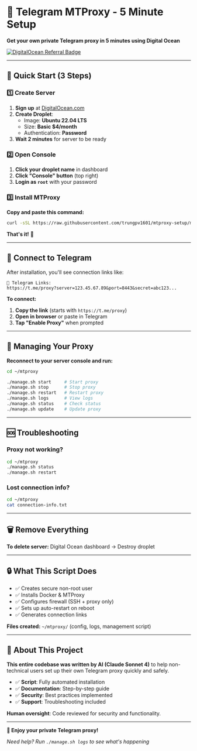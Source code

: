 # 🚀 Telegram MTProxy - 5 Minute Setup

**Get your own private Telegram proxy in 5 minutes using Digital Ocean**

[![DigitalOcean Referral Badge](https://web-platforms.sfo2.cdn.digitaloceanspaces.com/WWW/Badge%201.svg)](https://www.digitalocean.com/?refcode=e0496d81b971&utm_campaign=Referral_Invite&utm_medium=Referral_Program&utm_source=badge)

---

## 🎯 Quick Start (3 Steps)

### 1️⃣ Create Server
1. **Sign up** at [DigitalOcean.com](https://www.digitalocean.com/?refcode=e0496d81b971&utm_campaign=Referral_Invite&utm_medium=Referral_Program&utm_source=badge)
2. **Create Droplet**:
   - Image: **Ubuntu 22.04 LTS**
   - Size: **Basic $4/month**
   - Authentication: **Password**
3. **Wait 2 minutes** for server to be ready

### 2️⃣ Open Console
1. **Click your droplet name** in dashboard
2. **Click "Console" button** (top right)
3. **Login as `root`** with your password

### 3️⃣ Install MTProxy
**Copy and paste this command:**

```bash
curl -sSL https://raw.githubusercontent.com/trungpv1601/mtproxy-setup/main/install.sh | bash
```

**That's it!** 🎉

---

## 📱 Connect to Telegram

After installation, you'll see connection links like:

```
📱 Telegram Links:
https://t.me/proxy?server=123.45.67.89&port=8443&secret=abc123...
```

**To connect:**
1. **Copy the link** (starts with `https://t.me/proxy`)
2. **Open in browser** or paste in Telegram
3. **Tap "Enable Proxy"** when prompted

---

## 🔧 Managing Your Proxy

**Reconnect to your server console and run:**

```bash
cd ~/mtproxy

./manage.sh start     # Start proxy
./manage.sh stop      # Stop proxy
./manage.sh restart   # Restart proxy
./manage.sh logs      # View logs
./manage.sh status    # Check status
./manage.sh update    # Update proxy
```

---

## 🆘 Troubleshooting

### Proxy not working?
```bash
cd ~/mtproxy
./manage.sh status
./manage.sh restart
```

### Lost connection info?
```bash
cd ~/mtproxy
cat connection-info.txt
```

---

## 🗑️ Remove Everything

**To delete server:** Digital Ocean dashboard → Destroy droplet

---

## 🔒 What This Script Does

- ✅ Creates secure non-root user
- ✅ Installs Docker & MTProxy
- ✅ Configures firewall (SSH + proxy only)
- ✅ Sets up auto-restart on reboot
- ✅ Generates connection links

**Files created:** `~/mtproxy/` (config, logs, management script)

---

## 🤖 About This Project

**This entire codebase was written by AI (Claude Sonnet 4)** to help non-technical users set up their own Telegram proxy quickly and safely.

- ✅ **Script**: Fully automated installation
- ✅ **Documentation**: Step-by-step guide
- ✅ **Security**: Best practices implemented
- ✅ **Support**: Troubleshooting included

**Human oversight**: Code reviewed for security and functionality.

---

**🎉 Enjoy your private Telegram proxy!**

*Need help? Run `./manage.sh logs` to see what's happening*
